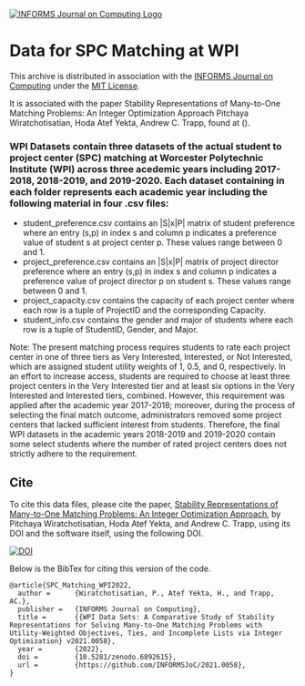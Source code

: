 [![INFORMS Journal on Computing Logo](https://INFORMSJoC.github.io/logos/INFORMS_Journal_on_Computing_Header.jpg)](https://pubsonline.informs.org/journal/ijoc)

# Data for SPC Matching at WPI

This archive is distributed in association with the [INFORMS Journal on
Computing](https://pubsonline.informs.org/journal/ijoc) under the [MIT License](LICENSE).

It is associated with the paper Stability Representations of Many-to-One Matching Problems: An Integer Optimization Approach
Pitchaya Wiratchotisatian, Hoda Atef Yekta, Andrew C. Trapp, found at ().

### WPI Datasets contain three datasets of the actual student to project center (SPC) matching at Worcester Polytechnic Institute (WPI) across three acedemic years including 2017-2018, 2018-2019, and 2019-2020. Each dataset containing in each folder represents each academic year including the following material in four .csv files:

- student_preference.csv contains an |S|x|P| matrix of student preference where an entry (s,p) in index s and column p indicates a preference value of student s at project center p. These values range between 0 and 1.
- project_preference.csv contains an |S|x|P| matrix of project director preference where an entry (s,p) in index s and column p indicates a preference value of project director p on student s. These values range between 0 and 1.
- project_capacity.csv contains the capacity of each project center where each row is a tuple of ProjectID and the corresponding Capacity.
- student_info.csv contains the gender and major of students where each row is a tuple of StudentID, Gender, and Major.

Note: The present matching process requires students to rate each project center in one of three tiers as Very Interested, Interested, or Not Interested, which are assigned student utility weights of 1, 0.5, and 0, respectively. In an effort to increase access, students are required to choose at least three project centers in the Very Interested tier and at least six options in the Very Interested and Interested tiers, combined. However, this requirement was applied after the academic year 2017-2018; moreover, during the process of selecting the final match outcome, administrators removed some project centers that lacked sufficient interest from students. Therefore, the final WPI datasets in the academic years 2018-2019 and 2019-2020 contain some select students where the number of rated project centers does not strictly adhere to the requirement.

## Cite

To cite this data files, please cite the paper, [Stability Representations of Many-to-One Matching Problems: An Integer Optimization Approach](https://doi.org/10.1287/ijoc.2022.1237), by Pitchaya Wiratchotisatian, Hoda Atef Yekta, and Andrew C. Trapp, using its DOI and the software itself, using the following DOI.

[![DOI](https://zenodo.org/badge/516552677.svg)](https://zenodo.org/badge/latestdoi/516552677)

Below is the BibTex for citing this version of the code.

```
@article{SPC_Matching_WPI2022,
  author =      {Wiratchotisatian, P., Atef Yekta, H., and Trapp, AC.},
  publisher =   {INFORMS Journal on Computing},
  title =       {{WPI Data Sets: A Comparative Study of Stability Representations for Solving Many-to-One Matching Problems with Utility-Weighted Objectives, Ties, and Incomplete Lists via Integer Optimization} v2021.0058},
  year =        {2022},
  doi =         {10.5281/zenodo.6892615},
  url =         {https://github.com/INFORMSJoC/2021.0058},
}  
```
